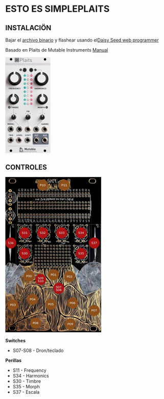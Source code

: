 # ESTO ES SIMPLEPLAITS

## INSTALACIÖN
Bajar el [archivo binario](simple-plaits.bin) y flashear usando el[Daisy Seed web programmer](https://electro-smith.github.io/Programmer/)

Basado en Plaits de Mutable Instruments [Manual](https://pichenettes.github.io/mutable-instruments-documentation/modules/plaits/manual/)


<img src="plaits.jpg" height="300"/>


## CONTROLES
<img src="../touch.jpeg" width="300"/>

**Switches**
- S07-S08 - Dron/teclado

**Perillas**
- S11 - Frequency
- S34 - Harmonics
- S30 - Timbre
- S35 - Morph
- S37 - Escala

